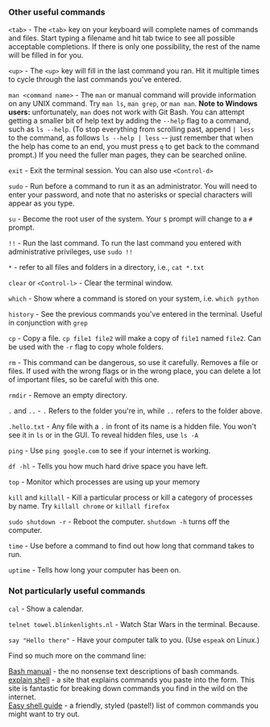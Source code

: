 ### Other useful commands

`<tab>` - The `<tab>` key on your keyboard will complete names of commands and files. Start typing a filename and hit tab twice to see all possible acceptable completions. If there is only one possibility, the rest of the name will be filled in for you.

`<up>` - The `<up>` key will fill in the last command you ran. Hit it multiple times to cycle through the last commands you've entered.

`man <command name>` - The `man` or manual command will provide information on any UNIX command. Try `man ls`, `man grep`, or `man man`. **Note to Windows users:** unfortunately, `man` does not work with Git Bash. You can attempt getting a smaller bit of help text by adding the `--help` flag to a command, such as `ls --help`. (To stop everything from scrolling past, append `| less` to the command, as follows `ls --help | less` -- just remember that when the help has come to an end, you must press `q` to get back to the command prompt.) If you need the fuller man pages, they can be searched online.

`exit` - Exit the terminal session. You can also use `<Control-d>`

`sudo` - Run before a command to run it as an administrator. You will need to enter your password, and note that no asterisks or special characters will appear as you type. 

`su` - Become the root user of the system. Your `$` prompt will change to a `#` prompt.

`!!` - Run the last command. To run the last command you entered with administrative privileges, use `sudo !!`

`*` - refer to all files and folders in a directory, i.e., `cat *.txt`

`clear` or `<Control-l>` - Clear the terminal window.

`which` - Show where a command is stored on your system, i.e. `which python`

`history` - See the previous commands you've entered in the terminal. Useful in conjunction with `grep`

`cp` - Copy a file. `cp file1 file2` will make a copy of `file1` named `file2`. Can be used with the `-r` flag to copy whole folders.

`rm` - This command can be dangerous, so use it carefully. Removes a file or files. If used with the wrong flags or in the wrong place, you can delete a lot of important files, so be careful with this one.

`rmdir` - Remove an empty directory.

`.` and `..` - `.` Refers to the folder you're in, while `..` refers to the folder above.

`.hello.txt` - Any file with a `.` in front of its name is a hidden file. You won't see it in `ls` or in the GUI. To reveal hidden files, use `ls -A`

`ping` - Use `ping google.com` to see if your internet is working.

`df -hl` - Tells you how much hard drive space you have left.

`top` - Monitor which processes are using up your memory

`kill` and `killall` - Kill a particular process or kill a category of processes by name. Try `killall chrome` or `killall firefox`

`sudo shutdown -r` - Reboot the computer. `shutdown -h` turns off the computer. 

`time` - Use before a command to find out how long that command takes to run.

`uptime` - Tells how long your computer has been on.

### Not particularly useful commands

`cal` - Show a calendar.

`telnet towel.blinkenlights.nl` - Watch Star Wars in the terminal. Because.

`say "Hello there"` - Have your computer talk to you. (Use `espeak` on Linux.)

Find so much more on the command line:

[Bash manual](https://www.gnu.org/software/bash/manual/bashref.html) - the no nonsense text descriptions of bash commands.  
[explain shell](https://explainshell.com/) - a site that explains commands you paste into the form. This site is fantastic for breaking down commands you find in the wild on the internet.  
[Easy shell guide](https://lucasviola.github.io/easyshell/) - a friendly, styled (pastel!) list of common commands you might want to try out.
